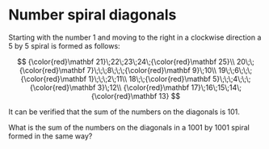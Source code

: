 # Number spiral diagonals

Starting with the number $1$ and moving to the right in a clockwise direction a
$5$ by $5$ spiral is formed as follows:

$$
{\color{red}\mathbf 21}\;22\;23\;24\;{\color{red}\mathbf 25}\\
20\;\;{\color{red}\mathbf 7}\;\;\;8\;\;\;{\color{red}\mathbf 9}\;10\\
19\;\;6\;\;\;{\color{red}\mathbf 1}\;\;\;2\;11\\
18\;\;{\color{red}\mathbf 5}\;\;\;4\;\;\;{\color{red}\mathbf 3}\;12\\
{\color{red}\mathbf 17}\;16\;15\;14\;{\color{red}\mathbf 13}
$$

It can be verified that the sum of the numbers on the diagonals is $101$.

What is the sum of the numbers on the diagonals in a $1001$ by $1001$ spiral
formed in the same way?

